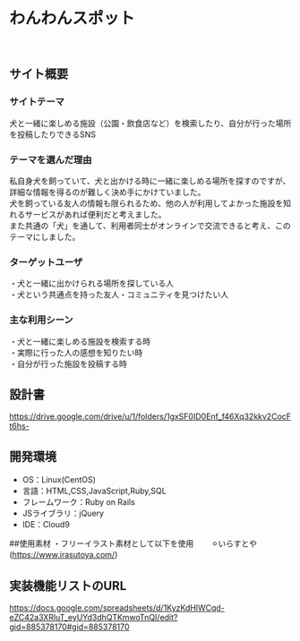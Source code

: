 # わんわんスポット
​
## サイト概要
### サイトテーマ
犬と一緒に楽しめる施設（公園・飲食店など）を検索したり、自分が行った場所を投稿したりできるSNS
​
### テーマを選んだ理由
私自身犬を飼っていて、犬と出かける時に一緒に楽しめる場所を探すのですが、詳細な情報を得るのが難しく決め手にかけていました。  
犬を飼っている友人の情報も限られるため、他の人が利用してよかった施設を知れるサービスがあれば便利だと考えました。  
また共通の「犬」を通して、利用者同士がオンラインで交流できると考え、このテーマにしました。
​
### ターゲットユーザ
・犬と一緒に出かけられる場所を探している人  
・犬という共通点を持った友人・コミュニティを見つけたい人

### 主な利用シーン
・犬と一緒に楽しめる施設を検索する時  
・実際に行った人の感想を知りたい時  
・自分が行った施設を投稿する時
​
## 設計書

https://drive.google.com/drive/u/1/folders/1gxSF0ID0Enf_f46Xq32kkv2CocFt6hs-
​
## 開発環境
- OS：Linux(CentOS)
- 言語：HTML,CSS,JavaScript,Ruby,SQL
- フレームワーク：Ruby on Rails
- JSライブラリ：jQuery
- IDE：Cloud9

##使用素材
・フリーイラスト素材として以下を使用
　　⚪︎いらすとや(https://www.irasutoya.com/)
　　

## 実装機能リストのURL

https://docs.google.com/spreadsheets/d/1KyzKdHlWCqd-eZC42a3XRluT_eyUYd3dhQTKmwoTnQI/edit?gid=885378170#gid=885378170